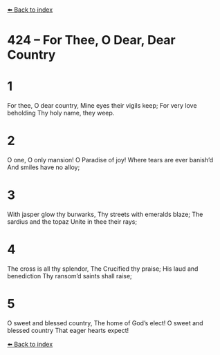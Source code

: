 [⬅️ Back to index](../README.md)

# 424 – For Thee, O Dear, Dear Country


# 1
For thee, O dear country,
Mine eyes their vigils keep;
For very love beholding
Thy holy name, they weep.

# 2
O one, O only mansion!
O Paradise of joy!
Where tears are ever banish’d
And smiles have no alloy;

# 3
With jasper glow thy burwarks,
Thy streets with emeralds blaze;
The sardius and the topaz
Unite in thee their rays;

# 4
The cross is all thy splendor,
The Crucified thy praise;
His laud and benediction
Thy ransom’d saints shall raise;

# 5
O sweet and blessed country,
The home of God’s elect!
O sweet and blessed country
That eager hearts expect!

[⬅️ Back to index](../README.md)
